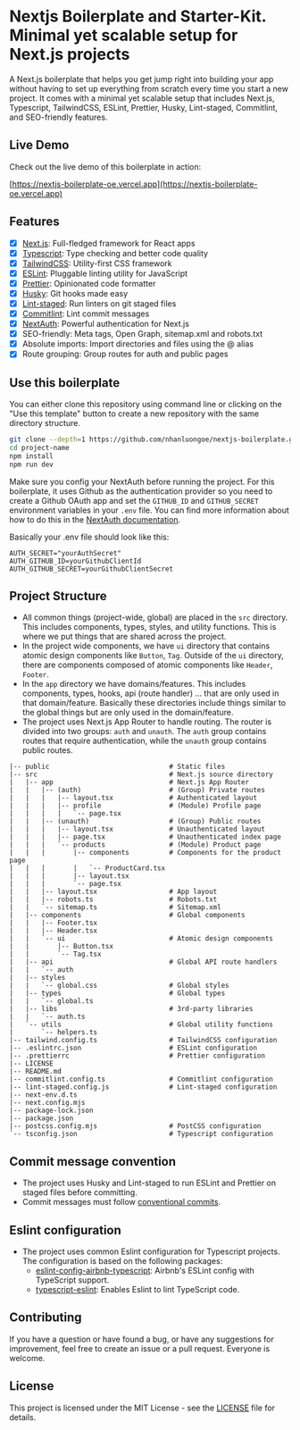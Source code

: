 # Nextjs Boilerplate and Starter-Kit. Minimal yet scalable setup for Next.js projects

A Next.js boilerplate that helps you get jump right into building your app without having to set up everything from scratch every time you start a new project. It comes with a minimal yet scalable setup that includes Next.js, Typescript, TailwindCSS, ESLint, Prettier, Husky, Lint-staged, Commitlint, and SEO-friendly features.

## Live Demo

Check out the live demo of this boilerplate in action:

[https://nextjs-boilerplate-oe.vercel.app](https://nextjs-boilerplate-oe.vercel.app)

## Features

- [x] [Next.js](https://nextjs.org): Full-fledged framework for React apps
- [x] [Typescript](https://typescriptlang.org): Type checking and better code quality
- [x] [TailwindCSS](https://tailwindcss.com/): Utility-first CSS framework
- [x] [ESLint](https://eslint.org): Pluggable linting utility for JavaScript
- [x] [Prettier](https://prettier.io): Opinionated code formatter
- [x] [Husky](https://typicode.github.io/husky): Git hooks made easy
- [x] [Lint-staged](https://github.com/lint-staged/lint-staged): Run linters on git staged files
- [x] [Commitlint](https://commitlint.js.org/): Lint commit messages
- [x] [NextAuth](https://authjs.dev/): Powerful authentication for Next.js
- [x] SEO-friendly: Meta tags, Open Graph, sitemap.xml and robots.txt
- [x] Absolute imports: Import directories and files using the @ alias
- [x] Route grouping: Group routes for auth and public pages

## Use this boilerplate

You can either clone this repository using command line or clicking on the "Use this template" button to create a new repository with the same directory structure.

```sh
git clone --depth=1 https://github.com/nhanluongoe/nextjs-boilerplate.git project-name
cd project-name
npm install
npm run dev
```

Make sure you config your NextAuth before running the project. For this boilerplate, it uses Github as the authentication provider so you need to create a Github OAuth app and set the `GITHUB_ID` and `GITHUB_SECRET` environment variables in your `.env` file. You can find more information about how to do this in the [NextAuth documentation](https://authjs.dev/guides/configuring-github).

Basically your .env file should look like this:

```env
AUTH_SECRET="yourAuthSecret" 
AUTH_GITHUB_ID=yourGithubClientId
AUTH_GITHUB_SECRET=yourGithubClientSecret 
```

## Project Structure

- All common things (project-wide, global) are placed in the `src` directory. This includes components, types, styles, and utility functions. This is where we put things that are shared across the project.
- In the project wide components, we have `ui` directory that contains atomic design components like `Button`, `Tag`. Outside of the `ui` directory, there are components composed of atomic components like `Header`, `Footer`.
- In the `app` directory we have domains/features. This includes components, types, hooks, api (route handler) ... that are only used in that domain/feature. Basically these directories include things similar to the global things but are only used in the domain/feature.
- The project uses Next.js App Router to handle routing. The router is divided into two groups: `auth` and `unauth`. The `auth` group contains routes that require authentication, while the `unauth` group contains public routes.

```
|-- public                              # Static files
|-- src                                 # Next.js source directory
|   |-- app                             # Next.js App Router
|   |   |-- (auth)                      # (Group) Private routes
|   |   |   |-- layout.tsx              # Authenticated layout
|   |   |   |-- profile                 # (Module) Profile page
|   |   |   |   `-- page.tsx
|   |   |-- (unauth)                    # (Group) Public routes
|   |   |   |-- layout.tsx              # Unauthenticated layout
|   |   |   |-- page.tsx                # Unauthenticated index page
|   |   |   `-- products                # (Module) Product page
|   |   |       |-- components          # Components for the product page
|   |   |       |   `-- ProductCard.tsx
|   |   |       |-- layout.tsx
|   |   |       `-- page.tsx
|   |   |-- layout.tsx                  # App layout
|   |   |-- robots.ts                   # Robots.txt
|   |   `-- sitemap.ts                  # Sitemap.xml
|   |-- components                      # Global components
|   |   |-- Footer.tsx
|   |   |-- Header.tsx
|   |   `-- ui                          # Atomic design components
|   |       |-- Button.tsx
|   |       `-- Tag.tsx
|   |-- api                             # Global API route handlers
|   |   `-- auth
|   |-- styles
|   |   `-- global.css                  # Global styles
|   |-- types                           # Global types
|   |   `-- global.ts
|   |-- libs                            # 3rd-party libraries
|   |   `-- auth.ts
|   `-- utils                           # Global utility functions
|       `-- helpers.ts
|-- tailwind.config.ts                  # TailwindCSS configuration
|-- .eslintrc.json                      # ESLint configuration
|-- .prettierrc                         # Prettier configuration
|-- LICENSE
|-- README.md
|-- commitlint.config.ts                # Commitlint configuration
|-- lint-staged.config.js               # Lint-staged configuration
|-- next-env.d.ts
|-- next.config.mjs
|-- package-lock.json
|-- package.json
|-- postcss.config.mjs                  # PostCSS configuration
`-- tsconfig.json                       # Typescript configuration
```

## Commit message convention

- The project uses Husky and Lint-staged to run ESLint and Prettier on staged files before committing.
- Commit messages must follow [conventional commits](https://www.conventionalcommits.org/en/v1.0.0/).

## Eslint configuration

- The project uses common Eslint configuration for Typescript projects. The configuration is based on the following packages:
  - [eslint-config-airbnb-typescript](https://www.npmjs.com/package/eslint-config-airbnb-typescript): Airbnb's ESLint config with TypeScript support.
  - [typescript-eslint](https://typescript-eslint.io/): Enables Eslint to lint TypeScript code.

## Contributing

If you have a question or have found a bug, or have any suggestions for improvement, feel free to create an issue or a pull request. Everyone is welcome.

## License

This project is licensed under the MIT License - see the [LICENSE](LICENSE) file for details.
